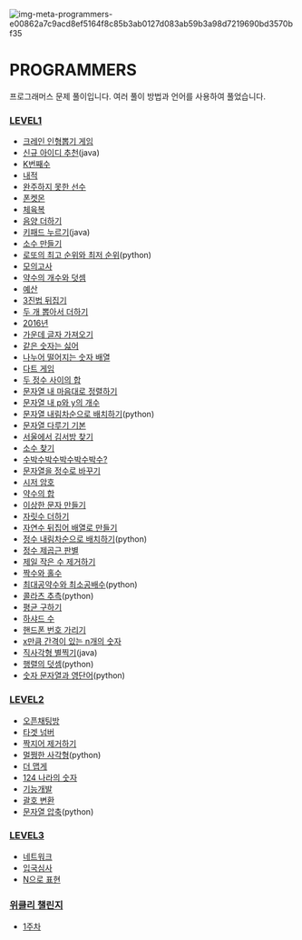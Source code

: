 ![img-meta-programmers-e00862a7c9acd8ef5164f8c85b3ab0127d083ab59b3a98d7219690bd3570bf35](https://user-images.githubusercontent.com/42399580/125379290-36ab6300-e3cb-11eb-89fd-87ddce3037cb.png)

# PROGRAMMERS
프로그래머스 문제 풀이입니다. 여러 풀이 방법과 언어를 사용하여 풀었습니다.

### [LEVEL1](https://github.com/SGTYang/Algorithms/tree/main/Programmers/Level1)

* [크레인 인형뽑기 게임](https://github.com/SGTYang/Algorithms/tree/main/Programmers/Level1/%ED%81%AC%EB%A0%88%EC%9D%B8%20%EC%9D%B8%ED%98%95%EB%BD%91%EA%B8%B0%20%EA%B2%8C%EC%9E%84)
* [신규 아이디 추천](https://github.com/SGTYang/Algorithms/tree/main/Programmers/Level1/%EC%8B%A0%EA%B7%9C%20%EC%95%84%EC%9D%B4%EB%94%94%20%EC%B6%94%EC%B2%9CC)(java)
* [K번째수](https://github.com/SGTYang/Algorithms/tree/main/Programmers/Level1/K%EB%B2%88%EC%A7%B8%EC%88%98)
* [내적](https://github.com/SGTYang/Algorithms/tree/main/Programmers/Level1/%EB%82%B4%EC%A0%81)
* [완주하지 못한 선수](https://github.com/SGTYang/Algorithms/tree/main/Programmers/Level1/%EC%99%84%EC%A3%BC%ED%95%98%EC%A7%80%20%EB%AA%BB%ED%95%9C%20%EC%84%A0%EC%88%98)
* [폰켓몬](https://github.com/SGTYang/Algorithms/tree/main/Programmers/Level1/%ED%8F%B0%EC%BC%93%EB%AA%AC)
* [체육복](https://github.com/SGTYang/Algorithms/tree/main/Programmers/Level1/%EC%B2%B4%EC%9C%A1%EB%B3%B5)
* [음양 더하기](https://github.com/SGTYang/Algorithms/tree/main/Programmers/Level1/%EC%9D%8C%EC%96%91%20%EB%8D%94%ED%95%98%EA%B8%B0)
* [키패드 누르기](https://github.com/SGTYang/Algorithms/tree/main/Programmers/Level1/%ED%82%A4%ED%8C%A8%EB%93%9C%20%EB%88%84%EB%A5%B4%EA%B8%B0)(java)
* [소수 만들기](https://github.com/SGTYang/Algorithms/tree/main/Programmers/Level1/%EC%86%8C%EC%88%98%20%EB%A7%8C%EB%93%A4%EA%B8%B0)
* [로또의 최고 순위와 최저 순위](https://github.com/SGTYang/Algorithms/tree/main/Programmers/Level1/%EB%A1%9C%EB%98%90%EC%9D%98%20%EC%B5%9C%EA%B3%A0%20%EC%88%9C%EC%9C%84%EC%99%80%20%EC%B5%9C%EC%A0%80%20%EC%88%9C%EC%9C%84)(python)
* [모의고사](https://github.com/SGTYang/Algorithms/tree/main/Programmers/Level1/%EB%AA%A8%EC%9D%98%EA%B3%A0%EC%82%AC)
* [약수의 개수와 덧셈](https://github.com/SGTYang/Algorithms/tree/main/Programmers/Level1/%EC%95%BD%EC%88%98%EC%9D%98%20%EA%B0%9C%EC%88%98%EC%99%80%20%EB%8D%A7%EC%85%88)
* [예산](https://github.com/SGTYang/Algorithms/tree/main/Programmers/Level1/%EC%98%88%EC%82%B0)
* [3진법 뒤집기](https://github.com/SGTYang/Algorithms/tree/main/Programmers/Level1/3%EC%A7%84%EB%B2%95%20%EB%92%A4%EC%A7%91%EA%B8%B0)
* [두 개 뽑아서 더하기](https://github.com/SGTYang/Algorithms/tree/main/Programmers/Level1/%EB%91%90%20%EA%B0%9C%20%EB%BD%91%EC%95%84%EC%84%9C%20%EB%8D%94%ED%95%98%EA%B8%B0)
* [2016년](https://github.com/SGTYang/Algorithms/tree/main/Programmers/Level1/2016%EB%85%84)
* [가운데 글자 가져오기](https://github.com/SGTYang/Algorithms/tree/main/Programmers/Level1/%EA%B0%80%EC%9A%B4%EB%8D%B0%20%EA%B8%80%EC%9E%90%20%EA%B0%80%EC%A0%B8%EC%98%A4%EA%B8%B0)
* [같은 숫자는 싫어](https://github.com/SGTYang/Algorithms/tree/main/Programmers/Level1/%EA%B0%99%EC%9D%80%20%EC%88%AB%EC%9E%90%EB%8A%94%20%EC%8B%AB%EC%96%B4)
* [나누어 떨어지는 숫자 배열](https://github.com/SGTYang/Algorithms/tree/main/Programmers/Level1/%EB%82%98%EB%88%84%EC%96%B4%20%EB%96%A8%EC%96%B4%EC%A7%80%EB%8A%94%20%EC%88%AB%EC%9E%90%20%EB%B0%B0%EC%97%B4)
* [다트 게임](https://github.com/SGTYang/Algorithms/tree/main/Programmers/Level1/%EB%8B%A4%ED%8A%B8%20%EA%B2%8C%EC%9E%84)
* [두 정수 사이의 합](https://github.com/SGTYang/Algorithms/tree/main/Programmers/Level1/%EB%91%90%20%EC%A0%95%EC%88%98%20%EC%82%AC%EC%9D%B4%EC%9D%98%20%ED%95%A9)
* [문자열 내 마음대로 정렬하기](https://github.com/SGTYang/Algorithms/tree/main/Programmers/Level1/%EB%AC%B8%EC%9E%90%EC%97%B4%20%EB%82%B4%20%EB%A7%88%EC%9D%8C%EB%8C%80%EB%A1%9C%20%EC%A0%95%EB%A0%AC%ED%95%98%EA%B8%B0)
* [문자열 내 p와 y의 개수](https://github.com/SGTYang/Algorithms/tree/main/Programmers/Level1/%EB%AC%B8%EC%9E%90%EC%97%B4%20%EB%82%B4%20p%EC%99%80%20y%EC%9D%98%20%EA%B0%9C%EC%88%98)
* [문자열 내림차순으로 배치하기](https://github.com/SGTYang/Algorithms/tree/main/Programmers/Level1/%EB%AC%B8%EC%9E%90%EC%97%B4%20%EB%82%B4%EB%A6%BC%EC%B0%A8%EC%88%9C%EC%9C%BC%EB%A1%9C%20%EB%B0%B0%EC%B9%98%ED%95%98%EA%B8%B0)(python)
* [문자열 다루기 기본](https://github.com/SGTYang/Algorithms/tree/main/Programmers/Level1/%EB%AC%B8%EC%9E%90%EC%97%B4%20%EB%8B%A4%EB%A3%A8%EA%B8%B0%20%EA%B8%B0%EB%B3%B8)
* [서울에서 김서방 찾기](https://github.com/SGTYang/Algorithms/tree/main/Programmers/Level1/%EC%84%9C%EC%9A%B8%EC%97%90%EC%84%9C%20%EA%B9%80%EC%84%9C%EB%B0%A9%20%EC%B0%BE%EA%B8%B0)
* [소수 찾기](https://github.com/SGTYang/Algorithms/tree/main/Programmers/Level1/%EC%86%8C%EC%88%98%20%EC%B0%BE%EA%B8%B0)
* [수박수박수박수박수박수?](https://github.com/SGTYang/Algorithms/tree/main/Programmers/Level1/%EC%88%98%EB%B0%95%EC%88%98%EB%B0%95%EC%88%98%EB%B0%95%EC%88%98%EB%B0%95%EC%88%98%EB%B0%95%EC%88%98%3F)
* [문자열을 정수로 바꾸기](https://github.com/SGTYang/Algorithms/tree/main/Programmers/Level1/%EB%AC%B8%EC%9E%90%EC%97%B4%EC%9D%84%20%EC%A0%95%EC%88%98%EB%A1%9C%20%EB%B0%94%EA%BE%B8%EA%B8%B0)
* [시저 암호](https://github.com/SGTYang/Algorithms/tree/main/Programmers/Level1/%EC%8B%9C%EC%A0%80%20%EC%95%94%ED%98%B8)
* [약수의 합](https://github.com/SGTYang/Algorithms/tree/main/Programmers/Level1/%EC%95%BD%EC%88%98%EC%9D%98%20%ED%95%A9)
* [이상한 문자 만들기](https://github.com/SGTYang/Algorithms/tree/main/Programmers/Level1/%EC%9D%B4%EC%83%81%ED%95%9C%20%EB%AC%B8%EC%9E%90%20%EB%A7%8C%EB%93%A4%EA%B8%B0)
* [자릿수 더하기](https://github.com/SGTYang/Algorithms/tree/main/Programmers/Level1/%EC%9E%90%EB%A6%BF%EC%88%98%20%EB%8D%94%ED%95%98%EA%B8%B0)
* [자연수 뒤집어 배열로 만들기](https://github.com/SGTYang/Algorithms/tree/main/Programmers/Level1/%EC%9E%90%EC%97%B0%EC%88%98%20%EB%92%A4%EC%A7%91%EC%96%B4%20%EB%B0%B0%EC%97%B4%EB%A1%9C%20%EB%A7%8C%EB%93%A4%EA%B8%B0)
* [정수 내림차순으로 배치하기](https://github.com/SGTYang/Algorithms/tree/main/Programmers/Level1/%EC%A0%95%EC%88%98%20%EB%82%B4%EB%A6%BC%EC%B0%A8%EC%88%9C%EC%9C%BC%EB%A1%9C%20%EB%B0%B0%EC%B9%98%ED%95%98%EA%B8%B0)(python)
* [정수 제곱근 판별](https://github.com/SGTYang/Algorithms/tree/main/Programmers/Level1/%EC%A0%95%EC%88%98%20%20%EC%A0%9C%EA%B3%B1%EA%B7%BC%20%ED%8C%90%EB%B3%84)
* [제일 작은 수 제거하기](https://github.com/SGTYang/Algorithms/tree/main/Programmers/Level1/%EC%A0%9C%EC%9D%BC%20%EC%9E%91%EC%9D%80%20%EC%88%98%20%EC%A0%9C%EA%B1%B0%ED%95%98%EA%B8%B0)
* [짝수와 홀수](https://github.com/SGTYang/Algorithms/tree/main/Programmers/Level1/%EC%A7%9D%EC%88%98%EC%99%80%20%ED%99%80%EC%88%98)
* [최대공약수와 최소공배수](https://github.com/SGTYang/Algorithms/tree/main/Programmers/Level1/%EC%B5%9C%EB%8C%80%EA%B3%B5%EC%95%BD%EC%88%98%EC%99%80%20%EC%B5%9C%EC%86%8C%EA%B3%B5%EB%B0%B0%EC%88%98)(python)
* [콜라츠 추측](https://github.com/SGTYang/Algorithms/tree/main/Programmers/Level1/%EC%BD%9C%EB%9D%BC%EC%B8%A0%20%EC%B6%94%EC%B8%A1)(python)
* [평균 구하기](https://github.com/SGTYang/Algorithms/tree/main/Programmers/Level1/%ED%8F%89%EA%B7%A0%20%EA%B5%AC%ED%95%98%EA%B8%B0)
* [하샤드 수](https://github.com/SGTYang/Algorithms/tree/main/Programmers/Level1/%ED%95%98%EC%83%A4%EB%93%9C%20%EC%88%98)
* [핸드폰 번호 가리기](https://github.com/SGTYang/Algorithms/tree/main/Programmers/Level1/%ED%95%B8%EB%93%9C%ED%8F%B0%20%EB%B2%88%ED%98%B8%20%EA%B0%80%EB%A6%AC%EA%B8%B0)
* [x만큼 간격이 있는 n개의 숫자](https://github.com/SGTYang/Algorithms/tree/main/Programmers/Level1/x%EB%A7%8C%ED%81%BC%20%EA%B0%84%EA%B2%A9%EC%9D%B4%20%EC%9E%88%EB%8A%94%20n%EA%B0%9C%EC%9D%98%20%EC%88%AB%EC%9E%90)
* [직사각형 별찍기](https://github.com/SGTYang/Algorithms/tree/main/Programmers/Level1/%EC%A7%81%EC%82%AC%EA%B0%81%ED%98%95%20%EB%B3%84%EC%B0%8D%EA%B8%B0)(java)
* [행렬의 덧셈](https://github.com/SGTYang/Algorithms/tree/main/Programmers/Level1/%ED%96%89%EB%A0%AC%EC%9D%98%20%EB%8D%A7%EC%83%98)(python)
* [숫자 문자열과 영단어](https://github.com/SGTYang/Algorithms/tree/main/Programmers/Level1/%EC%88%AB%EC%9E%90%20%EB%AC%B8%EC%9E%90%EC%97%B4%EA%B3%BC%20%EC%98%81%EB%8B%A8%EC%96%B4)(python)



### [LEVEL2](https://github.com/SGTYang/Algorithms/tree/main/Programmers/Level2)

* [오픈채팅방](https://github.com/SGTYang/Algorithms/tree/main/Programmers/Level2/%EC%98%A4%ED%94%88%EC%B1%84%ED%8C%85%EB%B0%A9)
* [타겟 넘버](https://github.com/SGTYang/Algorithms/tree/main/Programmers/Level2/%ED%83%80%EA%B2%9F%20%EB%84%98%EB%B2%84)
* [짝지어 제거하기](https://github.com/SGTYang/Algorithms/tree/main/Programmers/Level2/%EC%A7%9D%EC%A7%80%EC%96%B4%20%EC%A0%9C%EA%B1%B0%ED%95%98%EA%B8%B0)
* [멀쩡한 사각형](https://github.com/SGTYang/Algorithms/tree/main/Programmers/Level2/%EB%A9%80%EC%A9%A1%ED%95%9C%20%EC%82%AC%EA%B0%81%ED%98%95)(python)
* [더 맵게](https://github.com/SGTYang/Algorithms/tree/main/Programmers/Level2/%EB%8D%94%20%EB%A7%B5%EA%B2%8C)
* [124 나라의 숫자](https://github.com/SGTYang/Algorithms/tree/main/Programmers/Level2/124%20%EB%82%98%EB%9D%BC%EC%9D%98%20%EC%88%AB%EC%9E%90)
* [기능개발](https://github.com/SGTYang/Algorithms/tree/main/Programmers/Level2/%EA%B8%B0%EB%8A%A5%EA%B0%9C%EB%B0%9C)
* [괄호 변환](https://github.com/SGTYang/Algorithms/tree/main/Programmers/Level2/%EA%B4%84%ED%98%B8%20%EB%B3%80%ED%99%98)
* [문자열 압축](https://github.com/SGTYang/Algorithms/tree/main/Programmers/Level2/%EB%AC%B8%EC%9E%90%EC%97%B4%20%EC%95%95%EC%B6%95)(python)



### [LEVEL3](https://github.com/SGTYang/Algorithms/tree/main/Programmers/Level3)

* [네트워크](https://github.com/SGTYang/Algorithms/tree/main/Programmers/Level3/%EB%84%A4%ED%8A%B8%EC%9B%8C%ED%81%AC)
* [입국심사](https://github.com/SGTYang/Algorithms/tree/main/Programmers/Level3/%EC%9E%85%EA%B5%AD%EC%8B%AC%EC%82%AC)
* [N으로 표현](https://github.com/SGTYang/Algorithms/tree/main/Programmers/Level3/N%EC%9C%BC%EB%A1%9C%20%ED%91%9C%ED%98%84)



### [위클리 챌린지](https://github.com/SGTYang/Algorithms/tree/main/Programmers/%EC%9C%84%ED%81%B4%EB%A6%AC%20%EC%B1%8C%EB%A6%B0%EC%A7%80)

* [1주차](https://github.com/SGTYang/Algorithms/tree/main/Programmers/%EC%9C%84%ED%81%B4%EB%A6%AC%20%EC%B1%8C%EB%A6%B0%EC%A7%80/1%EC%A3%BC%EC%B0%A8)
